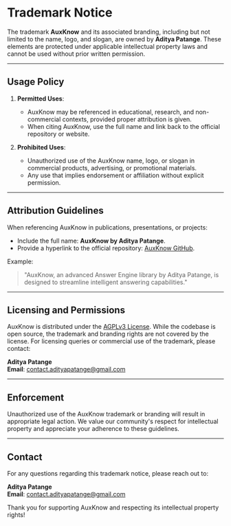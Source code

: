 # Trademark Notice

The trademark **AuxKnow** and its associated branding, including but not limited to the name, logo, and slogan, are owned by **Aditya Patange**. These elements are protected under applicable intellectual property laws and cannot be used without prior written permission.

---

## Usage Policy

1. **Permitted Uses**:

   - AuxKnow may be referenced in educational, research, and non-commercial contexts, provided proper attribution is given.
   - When citing AuxKnow, use the full name and link back to the official repository or website.

2. **Prohibited Uses**:
   - Unauthorized use of the AuxKnow name, logo, or slogan in commercial products, advertising, or promotional materials.
   - Any use that implies endorsement or affiliation without explicit permission.

---

## Attribution Guidelines

When referencing AuxKnow in publications, presentations, or projects:

- Include the full name: **AuxKnow by Aditya Patange**.
- Provide a hyperlink to the official repository: [AuxKnow GitHub](https://github.com/yourusername/auxknow).

Example:

> "AuxKnow, an advanced Answer Engine library by Aditya Patange, is designed to streamline intelligent answering capabilities."

---

## Licensing and Permissions

AuxKnow is distributed under the [AGPLv3 License](LICENSE). While the codebase is open source, the trademark and branding rights are not covered by the license. For licensing queries or commercial use of the trademark, please contact:

**Aditya Patange**  
**Email**: [contact.adityapatange@gmail.com](mailto:contact.adityapatange@gmail.com)

---

## Enforcement

Unauthorized use of the AuxKnow trademark or branding will result in appropriate legal action. We value our community's respect for intellectual property and appreciate your adherence to these guidelines.

---

## Contact

For any questions regarding this trademark notice, please reach out to:

**Aditya Patange**  
**Email**: [contact.adityapatange@gmail.com](mailto:contact.adityapatange@gmail.com)

Thank you for supporting AuxKnow and respecting its intellectual property rights!
